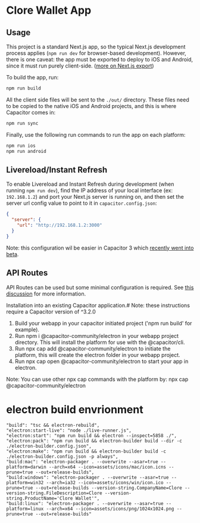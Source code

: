 # Clore Wallet App

## Usage

This project is a standard Next.js app, so the typical Next.js development process applies (`npm run dev` for browser-based development). However, there is one caveat: the app must be exported to deploy to iOS and Android, since it must run purely client-side. ([more on Next.js export](https://nextjs.org/docs/advanced-features/static-html-export))

To build the app, run:

```bash
npm run build
```

All the client side files will be sent to the `./out/` directory. These files need to be copied to the native iOS and Android projects, and this is where Capacitor comes in:

```bash
npm run sync
```

Finally, use the following run commands to run the app on each platform:

```bash
npm run ios
npm run android
```

## Livereload/Instant Refresh

To enable Livereload and Instant Refresh during development (when running `npm run dev`), find the IP address of your local interface (ex: `192.168.1.2`) and port your Next.js server is running on, and then set the server url config value to point to it in `capacitor.config.json`:

```json
{
  "server": {
    "url": "http://192.168.1.2:3000"
  }
}
```

Note: this configuration wil be easier in Capacitor 3 which [recently went into beta](https://capacitorjs.com/blog/announcing-capacitor-3-0-beta).

## API Routes

API Routes can be used but some minimal configuration is required. See [this discussion](https://github.com/mlynch/nextjs-tailwind-ionic-capacitor-starter/issues/4#issuecomment-754030049) for more information.


Installation into an existing Capacitor application.#
Note: these instructions require a Capacitor version of ^3.2.0

1. Build your webapp in your capacitor initiated project ('npm run build' for example).
2. Run npm i @capacitor-community/electron in your webapp project directory. This will install the platform for use with the @capacitor/cli.
3. Run npx cap add @capacitor-community/electron to initiate the platform, this will create the electron folder in your webapp project.
4. Run npx cap open @capacitor-community/electron to start your app in electron.

Note: You can use other npx cap commands with the platform by: npx cap <command> @capacitor-community/electron


# electron build envrionment

    "build": "tsc && electron-rebuild",
    "electron:start-live": "node ./live-runner.js",
    "electron:start": "npm run build && electron --inspect=5858 ./",
    "electron:pack": "npm run build && electron-builder build --dir -c ./electron-builder.config.json",
    "electron:make": "npm run build && electron-builder build -c ./electron-builder.config.json -p always",
    "build:mac": "electron-packager . --overwrite --asar=true --platform=darwin --arch=x64 --icon=assets/icons/mac/icon.icns --prune=true --out=release-builds",
    "build:windows": "electron-packager . --overwrite --asar=true --platform=win32 --arch=ia32 --icon=assets/icons/win/icon.ico --prune=true --out=release-builds --version-string.CompanyName=Clore --version-string.FileDescription=Clore --version-string.ProductName='Clore Wallet'",
    "build:linux": "electron-packager . --overwrite --asar=true --platform=linux --arch=x64 --icon=assets/icons/png/1024x1024.png --prune=true --out=release-builds"